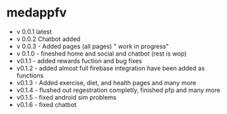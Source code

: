 # medappfv

- v 0.0.1 latest
- v 0.0.2 Chatbot added
- v 0.0.3 - Added pages (all pages) " work in progress"
- v 0.1.0 - fineshed home and social and chatbot (rest is wop)
- v0.1.1 - added rewards fuction and bug fixes
- v0.1.2 - added almost full firebase integration have been added as functions 
- v0.1.3 - Added exercise, diet, and health pages  and many more
- v0.1.4 - flushed out regestration completly, finished pfp and many more
- v0.1.5 - fixed android sim problems 
- v0.1.6 - fixed chatbot 